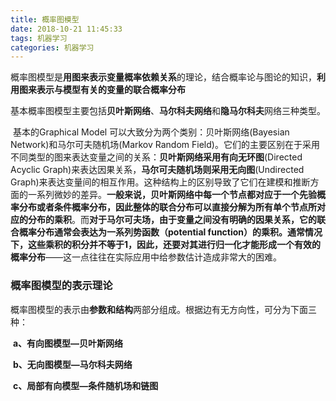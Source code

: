 ```yaml
---
title: 概率图模型
date: 2018-10-21 11:45:33
tags: 机器学习
categories: 机器学习
---
```


​	概率图模型是**用图来表示变量概率依赖关系**的理论，结合概率论与图论的知识，**利用图来表示与模型有关的变量的联合概率分布**

​	基本概率图模型主要包括**贝叶斯网络**、**马尔科夫网络**和**隐马尔科夫**网络三种类型。

​	基本的Graphical Model 可以大致分为两个类别：贝叶斯网络(Bayesian Network)和马尔可夫随机场(Markov Random Field)。它们的主要区别在于采用不同类型的图来表达变量之间的关系：**贝叶斯网络采用有向无环图**(Directed Acyclic Graph)来表达因果关系，**马尔可夫随机场则采用无向图**(Undirected Graph)来表达变量间的相互作用。这种结构上的区别导致了它们在建模和推断方面的一系列微妙的差异。**一般来说，贝叶斯网络中每一个节点都对应于一个先验概率分布或者条件概率分布，因此整体的联合分布可以直接分解为所有单个节点所对应的分布的乘积**。而**对于马尔可夫场，由于变量之间没有明确的因果关系，它的联合概率分布通常会表达为一系列势函数（potential function）的乘积。通常情况下，这些乘积的积分并不等于1，因此，还要对其进行归一化才能形成一个有效的概率分布**——这一点往往在实际应用中给参数估计造成非常大的困难。



### 概率图模型的表示理论

​	概率图模型的表示由**参数和结构**两部分组成。根据边有无方向性，可分为下面三种：

​	**a、有向图模型—贝叶斯网络**

​	**b、无向图模型—马尔科夫网络**

​	**c、局部有向模型—条件随机场和链图**

